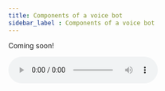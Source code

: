 ```yaml
---
title: Components of a voice bot
sidebar_label : Components of a voice bot
---
```


Coming soon!

<audio controls>
  <source src="./audio/mixkit-tech-house-vibes-130.mp3" type="audio/mp3"/>
</audio>